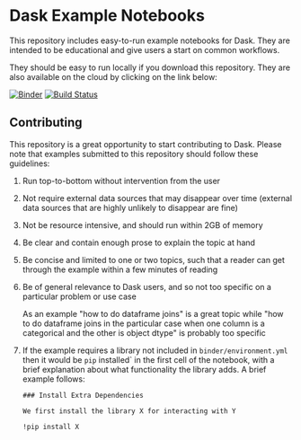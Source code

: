 Dask Example Notebooks
======================

This repository includes easy-to-run example notebooks for Dask.
They are intended to be educational and give users a start on common workflows.

They should be easy to run locally if you download this repository.
They are also available on the cloud by clicking on the link below:

[![Binder](https://mybinder.org/badge.svg)](https://mybinder.org/v2/gh/astrojuanlu/dask-examples/ie-advanced-python-2020A?urlpath=lab)
[![Build Status](https://github.com/astrojuanlu/dask-examples/workflows/CI/badge.svg)](https://github.com/astrojuanlu/dask-examples/actions?query=workflow%3ACI)

Contributing
------------

This repository is a great opportunity to start contributing to Dask.
Please note that examples submitted to this repository should follow these
guidelines:

1.  Run top-to-bottom without intervention from the user
2.  Not require external data sources that may disappear over time
    (external data sources that are highly unlikely to disappear are fine)
3.  Not be resource intensive, and should run within 2GB of memory
4.  Be clear and contain enough prose to explain the topic at hand
5.  Be concise and limited to one or two topics, such that a reader can
    get through the example within a few minutes of reading
6.  Be of general relevance to Dask users, and so not too specific on a
    particular problem or use case

    As an example "how to do dataframe joins" is a great topic while "how to
    do dataframe joins in the particular case when one column is a categorical
    and the other is object dtype" is probably too specific
7.  If the example requires a library not included in `binder/environment.yml`
    then it would be `pip` installed` in the first cell of the notebook, with a
    brief explanation about what functionality the library adds.  A brief
    example follows:

    ```
    ### Install Extra Dependencies

    We first install the library X for interacting with Y
    ```

    ```
    !pip install X
    ```
